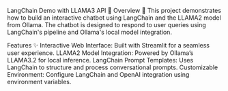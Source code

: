 LangChain Demo with LLAMA3 API 🚀
Overview 📝
This project demonstrates how to build an interactive chatbot using LangChain and the LLAMA2 model from Ollama. The chatbot is designed to respond to user queries using LangChain's pipeline and Ollama's local model integration.

Features ✨
Interactive Web Interface: Built with Streamlit for a seamless user experience.
LLAMA2 Model Integration: Powered by Ollama’s LLAMA3.2 for local inference.
LangChain Prompt Templates: Uses LangChain to structure and process conversational prompts.
Customizable Environment: Configure LangChain and OpenAI integration using environment variables.



